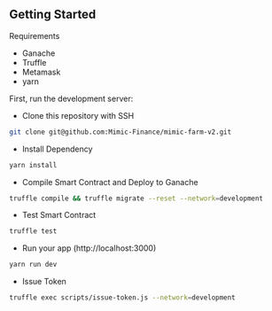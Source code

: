 
## Getting Started

Requirements
- Ganache
- Truffle
- Metamask
- yarn

First, run the development server:

- Clone this repository with SSH 
```bash
git clone git@github.com:Mimic-Finance/mimic-farm-v2.git
```
- Install Dependency
```bash
yarn install
```
- Compile Smart Contract and Deploy to Ganache
```bash
truffle compile && truffle migrate --reset --network=development
```
- Test Smart Contract
```bash
truffle test
```
- Run your app (http://localhost:3000)
```bash
yarn run dev
```
- Issue Token
```bash
truffle exec scripts/issue-token.js --network=development
```
